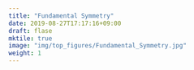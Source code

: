 ```yaml
---
title: "Fundamental Symmetry"
date: 2019-08-27T17:17:16+09:00
draft: flase
mktile: true
image: "img/top_figures/Fundamental_Symmetry.jpg"
weight: 1
---
```


